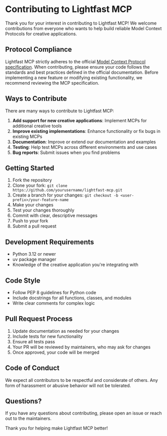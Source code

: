 # Contributing to Lightfast MCP

Thank you for your interest in contributing to Lightfast MCP! We welcome contributions from everyone who wants to help build reliable Model Context Protocols for creative applications.

## Protocol Compliance

Lightfast MCP strictly adheres to the official [Model Context Protocol specification](https://modelcontextprotocol.io/introduction). When contributing, please ensure your code follows the standards and best practices defined in the official documentation. Before implementing a new feature or modifying existing functionality, we recommend reviewing the MCP specification.

## Ways to Contribute

There are many ways to contribute to Lightfast MCP:

1. **Add support for new creative applications**: Implement MCPs for additional creative tools
2. **Improve existing implementations**: Enhance functionality or fix bugs in existing MCPs
3. **Documentation**: Improve or extend our documentation and examples
4. **Testing**: Help test MCPs across different environments and use cases
5. **Bug reports**: Submit issues when you find problems

## Getting Started

1. Fork the repository
2. Clone your fork: `git clone https://github.com/yourusername/lightfast-mcp.git`
3. Create a branch for your changes: `git checkout -b <user-prefix>/your-feature-name`
4. Make your changes
5. Test your changes thoroughly
6. Commit with clear, descriptive messages
7. Push to your fork
8. Submit a pull request

## Development Requirements

- Python 3.12 or newer
- uv package manager
- Knowledge of the creative application you're integrating with

## Code Style

- Follow PEP 8 guidelines for Python code
- Include docstrings for all functions, classes, and modules
- Write clear comments for complex logic

## Pull Request Process

1. Update documentation as needed for your changes
2. Include tests for new functionality
3. Ensure all tests pass
4. Your PR will be reviewed by maintainers, who may ask for changes
5. Once approved, your code will be merged

## Code of Conduct

We expect all contributors to be respectful and considerate of others. Any form of harassment or abusive behavior will not be tolerated.

## Questions?

If you have any questions about contributing, please open an issue or reach out to the maintainers.

Thank you for helping make Lightfast MCP better! 
